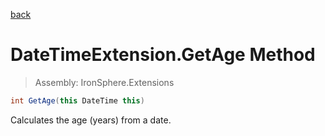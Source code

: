 ﻿

[back](/IronSphere.Extensions/types/DateTimeExtension)

# DateTimeExtension.GetAge Method

> Assembly: IronSphere.Extensions

```csharp
int GetAge(this DateTime this)
```

Calculates the age (years) from a date.

 